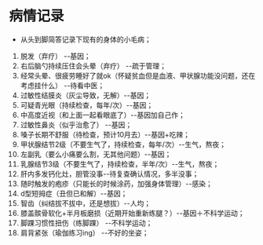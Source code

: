 # 病情记录

- 从头到脚简答记录下现有的身体的小毛病；

1. 脱发（弃疗）  --基因；
2. 右后脑勺持续压住会头晕（弃疗） --疏于管理；
3. 经常头晕、很疲劳睡好了就ok（怀疑贫血但是血液、甲状腺功能没问题，还在考虑挂什么） --待看中医；
4. 过敏性结膜炎（灰尘导致，无解）--基因；
5. 可疑青光眼（持续检查，每年/次）--基因；
6. 中高度近视（和上面一起看眼底了）--基因加自己作；
7. 过敏性鼻炎（似乎治愈了） --基因；
8. 嗓子长期不舒服（待检查，预计10月去）--基因+吃辣；
9. 甲状腺结节2级（不要生气了，持续检查，每年/次）--生气，熬夜；
10. 左副乳（要么小痛要么割，无其他问题）--基因；
11. 乳腺结节3级（不要生气了，持续检查，半年/次）--生气，熬夜；
12. 肝内多发钙化灶，胆管没事--待复查确认情况，多半没事；
13. 随时触发的疱疹（只能长的时候涂药，加强身体管理）--感染；
14. d型短拇症（丑但已和解）--基因；
15. 智齿（纠结拔不拔中，还是想拔）--人均；
16. 膝盖髌骨软化+半月板磨损（近期开始重新练腿？）--基因＋不科学运动；
17. 脚踝习惯性扭伤（练脚踝） --不科学运动；
18. 肩背紧张（瑜伽练习ing） --不好的坐姿；

